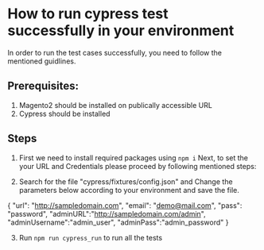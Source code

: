 # How to run cypress test successfully in your environment 

In order to run the test cases successfully, you need to follow the mentioned guidlines.

## Prerequisites: 

1) Magento2 should be installed on publically accessible URL
2) Cypress should be installed

## Steps 

1) First we need to install required packages using `npm i`
Next, to set the your URL and Credentials please proceed by following mentioned steps:

2) Search for the file "cypress/fixtures/config.json" and Change the parameters below according to your environment and save the file.

{
  "url": "http://sampledomain.com",
  "email": "demo@mail.com",
  "pass": "password",
  "adminURL":"http://sampledomain.com/admin",
  "adminUsername":"admin_user",
  "adminPass":"admin_password"
}

3) Run `npm run cypress_run` to run all the tests
